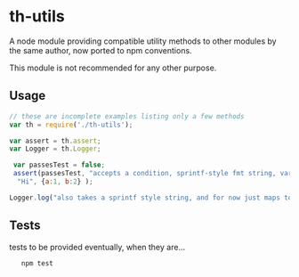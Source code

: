 # 

th-utils
=========

A node module providing compatible utility methods to other modules by the same author, now ported to npm conventions.

This module is not recommended for any other purpose.

## Usage

```js
// these are incomplete examples listing only a few methods
var th = require('./th-utils');

var assert = th.assert;
var Logger = th.Logger;

 var passesTest = false;
 assert(passesTest, "accepts a condition, sprintf-style fmt string, variable args like %s and %z", 
  "Hi", {a:1, b:2} );

Logger.log("also takes a sprintf style string, and for now just maps to console.log");

```

## Tests

tests to be provided eventually, when they are...

```shell
   npm test
```

